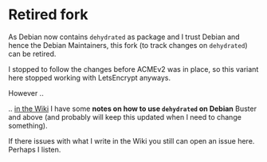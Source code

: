 # Retired fork

As Debian now contains `dehydrated` as package and I trust Debian and hence the Debian Maintainers, this fork (to track changes on `dehydrated`) can be retired.

I stopped to follow the changes before ACMEv2 was in place, so this variant here stopped working with LetsEncrypt anyways.

However ..

.. [in the Wiki](../../wiki/) I have some **notes on how to use `dehydrated` on Debian** Buster and above (and probably will keep this updated when I need to change something).

If there issues with what I write in the Wiki you still can open an issue here.  Perhaps I listen.

